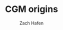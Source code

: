 ---
layout: default
title: CGM origins
source: https://zhafen.github.io/CGM-origins/
img: CGM-origins-thumb.png
author: Zach Hafen
---
